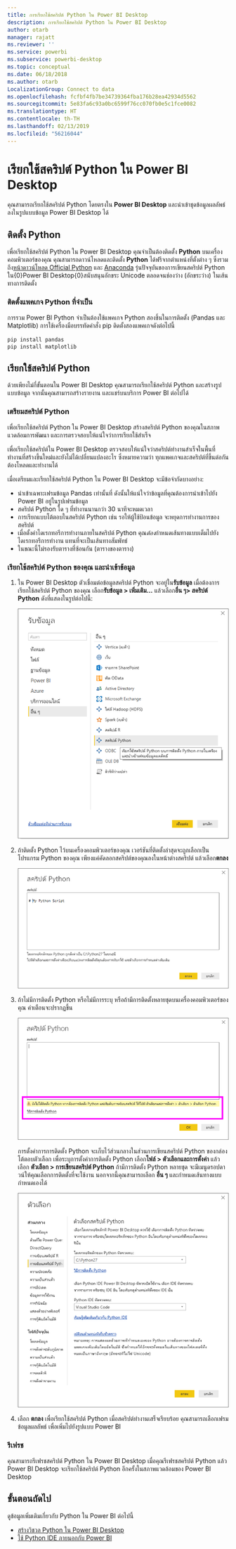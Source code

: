```yaml
---
title: การเรียกใช้สคริปต์ Python ใน Power BI Desktop
description: การเรียกใช้สคริปต์ Python ใน Power BI Desktop
author: otarb
manager: rajatt
ms.reviewer: ''
ms.service: powerbi
ms.subservice: powerbi-desktop
ms.topic: conceptual
ms.date: 06/18/2018
ms.author: otarb
LocalizationGroup: Connect to data
ms.openlocfilehash: fcfbf4fb7be34739364fba176b28ea42934d5562
ms.sourcegitcommit: 5e83fa6c93a0bc6599f76cc070fb0e5c1fce0082
ms.translationtype: HT
ms.contentlocale: th-TH
ms.lasthandoff: 02/13/2019
ms.locfileid: "56216044"
---
```

# <a name="run-python-scripts-in-power-bi-desktop"></a>เรียกใช้สคริปต์ Python ใน Power BI Desktop
คุณสามารถเรียกใช้สคริปต์ Python โดยตรงใน **Power BI Desktop** และนำเข้าชุดข้อมูลผลลัพธ์ลงในรูปแบบข้อมูล Power BI Desktop ได้

## <a name="install-python"></a>ติดตั้ง Python
เพื่อเรียกใช้สคริปต์ Python ใน Power BI Desktop คุณจำเป็นต้องติดตั้ง **Python** บนเครื่องคอมพิวเตอร์ของคุณ คุณสามารถดาวน์โหลดและติดตั้ง **Python** ได้ฟรีจากตำแหน่งที่ตั้งต่าง ๆ ซึ่งรวมถึง[หน้าดาวน์โหลด Official Python](https://www.python.org/) และ [Anaconda](https://anaconda.org/anaconda/python/) รุ่นปัจจุบันของการเขียนสคริปต์ Python ใน{0}Power BI Desktop{0}สนับสนุนอักขระ Unicode ตลอดจนช่องว่าง (อักขระว่าง) ในเส้นทางการติดตั้ง

### <a name="install-required-python-packages"></a>ติดตั้งแพคเกจ Python ที่จำเป็น
การรวม Power BI Python จำเป็นต้องใช้แพคเกจ Python สองชิ้นในการติดตั้ง (Pandas และ Matplotlib)  การใช้เครื่องมือบรรทัดคำสั่ง pip ติดตั้งสองแพคเกจดังต่อไปนี้

```
pip install pandas
pip install matplotlib
```

## <a name="run-python-scripts"></a>เรียกใช้สคริปต์ Python
ด้วยเพียงไม่กี่ขั้นตอนใน Power BI Desktop คุณสามารถเรียกใช้สคริปต์ Python และสร้างรูปแบบข้อมูล จากนั้นคุณสามารถสร้างรายงาน และแชร์บนบริการ Power BI ต่อไปได้

### <a name="prepare-a-python-script"></a>เตรียมสคริปต์ Python
เพื่อเรียกใช้สคริปต์ Python ใน Power BI Desktop สร้างสคริปต์ Python ของคุณในสภาพแวดล้อมการพัฒนา และการตรวจสอบให้แน่ใจว่าการเรียกใช้สำเร็จ

เพื่อเรียกใช้สคริปต์ใน Power BI Desktop ตรวจสอบให้แน่ใจว่าสคริปต์ทำงานสำเร็จในพื้นที่ทำงานที่สร้างขึ้นใหม่และยังไม่ได้เปลี่ยนแปลงอะไร ซึ่งหมายความว่า ทุกแพคเกจและสคริปต์ที่ขึ้นต่อกัน ต้องโหลดและทำงานได้

เมื่อเตรียมและเรียกใช้สคริปต์ Python ใน Power BI Desktop จะมีข้อจำกัดบางอย่าง:

* นำเข้าเฉพาะเฟรมข้อมูล Pandas เท่านั้นที่ ดังนั้นให้แน่ใจว่าข้อมูลที่คุณต้องการนำเข้าไปยัง Power BI อยู่ในรูปเฟรมข้อมูล
* สคริปต์ Python ใด ๆ ที่ทำงานนานกว่า 30 นาทีจะหมดเวลา
* การเรียกแบบโต้ตอบในสคริปต์ Python เช่น รอให้ผู้ใช้ป้อนข้อมูล จะหยุดการทำงานการของสคริปต์
* เมื่อตั้งค่าไดเรกทอรีการทำงานภายในสคริปต์ Python คุณ*ต้อง*กำหนดเส้นทางแบบเต็มไปยังไดเรกทอรีการทำงาน แทนที่จะเป็นเส้นทางสัมพัทธ์
* ในขณะนี้ไม่รองรับตารางที่ซ้อนกัน (ตารางของตาราง) 

### <a name="run-your-python-script-and-import-data"></a>เรียกใช้สคริปต์ Python ของคุณ และนำเข้าข้อมูล
1. ใน Power BI Desktop ตัวเชื่อมต่อข้อมูลสคริปต์ Python จะอยู่ใน**รับข้อมูล** เมื่อต้องการเรียกใช้สคริปต์ Python ของคุณ เลือก**รับข้อมูล &gt; เพิ่มเติม...** แล้วเลือก**อื่น ๆ&gt; สคริปต์ Python** ดังที่แสดงในรูปต่อไปนี้:
   
   ![](media/desktop-python-scripts/python-scripts-1.png)
2. ถ้าติดตั้ง Python ไว้บนเครื่องคอมพิวเตอร์ของคุณ เวอร์ชันที่ติดตั้งล่าสุดจะถูกเลือกเป็นโปรแกรม Python ของคุณ เพียงแค่คัดลอกสคริปต์ของคุณลงในหน้าต่างสคริปต์ แล้วเลือก**ตกลง**
   
   ![](media/desktop-python-scripts/python-scripts-2.png)
3. ถ้าไม่มีการติดตั้ง Python หรือไม่มีการระบุ หรือถ้ามีการติดตั้งหลายชุดบนเครื่องคอมพิวเตอร์ของคุณ คำเตือนจะปรากฏขึ้น
   
   ![](media/desktop-python-scripts/python-scripts-3.png)
   
   การตั้งค่าการการติดตั้ง Python จะเก็บไว้ส่วนกลางในส่วนการเขียนสคริปต์ Python  ของกล่องโต้ตอบตัวเลือก เพื่อระบุการตั้งค่าการติดตั้ง Python เลือก**ไฟล์ > ตัวเลือกและการตั้งค่า** แล้วเลือก **ตัวเลือก > การเขียนสคริปต์ Python** ถ้ามีการติดตั้ง Python หลายชุด จะมีเมนูดรอปดาวน์ให้คุณเลือกการติดตั้งที่จะใช้งาน นอกจากนี้คุณสามารถเลือก **อื่น ๆ** และกำหนดเส้นทางแบบกำหนดเองได้
   
   ![](media/desktop-python-scripts/python-scripts-4.png)
4. เลือก **ตกลง** เพื่อเรียกใช้สคริปต์ Python เมื่อสคริปต์ทำงานเสร็จเรียบร้อย คุณสามารถเลือกเฟรมข้อมูลผลลัพธ์ เพื่อเพิ่มไปยังรูปแบบ Power BI

### <a name="refresh"></a>รีเฟรช
คุณสามารถรีเฟรชสคริปต์ Python ใน Power BI Desktop เมื่อคุณรีเฟรชสคริปต์ Python แล้ว Power BI Desktop จะเรียกใช้สคริปต์ Python อีกครั้งในสภาพแวดล้อมของ Power BI Desktop

## <a name="next-steps"></a>ขั้นตอนถัดไป
ดูข้อมูลเพิ่มเติมเกี่ยวกับ Python ใน Power BI ต่อไปนี้

* [สร้างวิชวล Python ใน Power BI Desktop](desktop-python-visuals.md)
* [ใช้ Python IDE ภายนอกกับ Power BI](desktop-python-ide.md)
